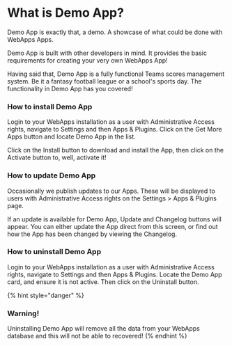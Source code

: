 # What is Demo App?

Demo App is exactly that, a demo. A showcase of what could be done with WebApps Apps.&#x20;

Demo App is built with other developers in mind. It provides the basic requirements for creating your very own WebApps App!

Having said that, Demo App is a fully functional Teams scores management system. Be it a fantasy football league or a school's sports day. The functionality in Demo App has you covered!

### How to install Demo App

Login to your WebApps installation as a user with Administrative Access rights, navigate to Settings and then Apps & Plugins. Click on the Get More Apps button and locate Demo App in the list.

Click on the Install button to download and install the App, then click on the Activate button to, well, activate it!

### How to update Demo App

Occasionally we publish updates to our Apps. These will be displayed to users with Administrative Access rights on the Settings > Apps & Plugins page.

If an update is available for Demo App, Update and Changelog buttons will appear. You can either update the App direct from this screen, or find out how the App has been changed by viewing the Changelog.

### How to uninstall Demo App

Login to your WebApps installation as a user with Administrative Access rights, navigate to Settings and then Apps & Plugins. Locate the Demo App card, and ensure it is not active. Then click on the Uninstall button.

{% hint style="danger" %}
### Warning!

Uninstalling Demo App will remove all the data from your WebApps database and this will not be able to recovered!
{% endhint %}
